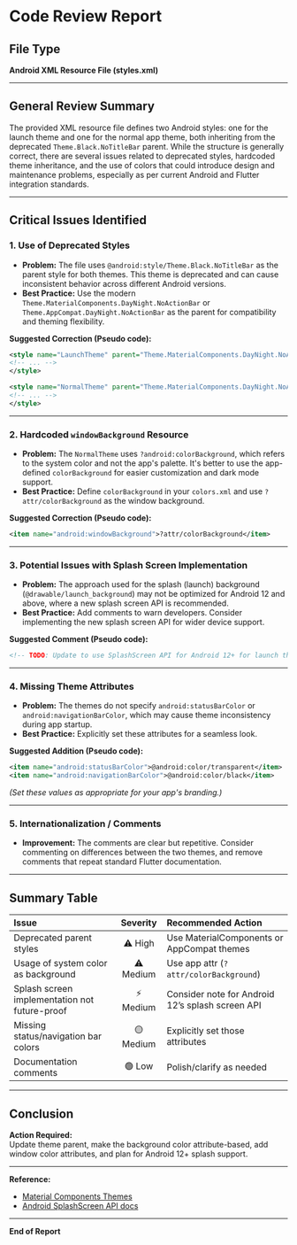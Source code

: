 # Code Review Report

## File Type
**Android XML Resource File (styles.xml)**

---

## General Review Summary

The provided XML resource file defines two Android styles: one for the launch theme and one for the normal app theme, both inheriting from the deprecated `Theme.Black.NoTitleBar` parent. While the structure is generally correct, there are several issues related to deprecated styles, hardcoded theme inheritance, and the use of colors that could introduce design and maintenance problems, especially as per current Android and Flutter integration standards.

---

## **Critical Issues Identified**

### 1. **Use of Deprecated Styles**
- **Problem:** The file uses `@android:style/Theme.Black.NoTitleBar` as the parent style for both themes. This theme is deprecated and can cause inconsistent behavior across different Android versions.
- **Best Practice:** Use the modern `Theme.MaterialComponents.DayNight.NoActionBar` or `Theme.AppCompat.DayNight.NoActionBar` as the parent for compatibility and theming flexibility.

**Suggested Correction (Pseudo code):**
```xml
<style name="LaunchTheme" parent="Theme.MaterialComponents.DayNight.NoActionBar">
<!-- ... -->
</style>

<style name="NormalTheme" parent="Theme.MaterialComponents.DayNight.NoActionBar">
<!-- ... -->
</style>
```

---

### 2. **Hardcoded `windowBackground` Resource**
- **Problem:** The `NormalTheme` uses `?android:colorBackground`, which refers to the system color and not the app's palette. It's better to use the app-defined `colorBackground` for easier customization and dark mode support.
- **Best Practice:** Define `colorBackground` in your `colors.xml` and use `?attr/colorBackground` as the window background.

**Suggested Correction (Pseudo code):**
```xml
<item name="android:windowBackground">?attr/colorBackground</item>
```

---

### 3. **Potential Issues with Splash Screen Implementation**
- **Problem:** The approach used for the splash (launch) background (`@drawable/launch_background`) may not be optimized for Android 12 and above, where a new splash screen API is recommended.
- **Best Practice:** Add comments to warn developers. Consider implementing the new splash screen API for wider device support.

**Suggested Comment (Pseudo code):**
```xml
<!-- TODO: Update to use SplashScreen API for Android 12+ for launch theming. -->
```

---

### 4. **Missing Theme Attributes**
- **Problem:** The themes do not specify `android:statusBarColor` or `android:navigationBarColor`, which may cause theme inconsistency during app startup.
- **Best Practice:** Explicitly set these attributes for a seamless look.

**Suggested Addition (Pseudo code):**
```xml
<item name="android:statusBarColor">@android:color/transparent</item>
<item name="android:navigationBarColor">@android:color/black</item>
```
*(Set these values as appropriate for your app's branding.)*

---

### 5. **Internationalization / Comments**
- **Improvement:** The comments are clear but repetitive. Consider commenting on differences between the two themes, and remove comments that repeat standard Flutter documentation.

---

## **Summary Table**

| Issue                                      | Severity   | Recommended Action                                        |
|:------------------------------------------- |:----------:|:-------------------------------------------------------- |
| Deprecated parent styles                    | ⚠️ High    | Use MaterialComponents or AppCompat themes               |
| Usage of system color as background         | ⚠️ Medium  | Use app attr (`?attr/colorBackground`)                   |
| Splash screen implementation not future-proof| ⚡ Medium  | Consider note for Android 12’s splash screen API         |
| Missing status/navigation bar colors        | 🟡 Medium  | Explicitly set those attributes                          |
| Documentation comments                      | 🟢 Low     | Polish/clarify as needed                                 |

---

## **Conclusion**

**Action Required:**  
Update theme parent, make the background color attribute-based, add window color attributes, and plan for Android 12+ splash support.

---

**Reference:**
- [Material Components Themes](https://material.io/develop/android/theming/)
- [Android SplashScreen API docs](https://developer.android.com/develop/ui/views/launch/splash-screen)

---

**End of Report**